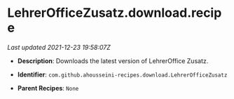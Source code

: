 # LehrerOfficeZusatz.download.recipe

_Last updated 2021-12-23 19:58:07Z_

- **Description**: Downloads the latest version of LehrerOffice Zusatz.

- **Identifier**: `com.github.ahousseini-recipes.download.LehrerOfficeZusatz`

- **Parent Recipes**: `None`